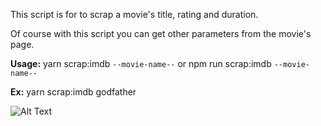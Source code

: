 This script is for to scrap a movie's title, rating and duration.

Of course with this script you can get other parameters from the movie's page.

<b>Usage:</b> yarn scrap:imdb <code>--movie-name--</code> or npm run scrap:imdb <code>--movie-name--</code>

<b>Ex:</b> yarn scrap:imdb godfather

![Alt Text](https://media.giphy.com/media/E66HTrAiWQWxEXYko8/giphy.gif)